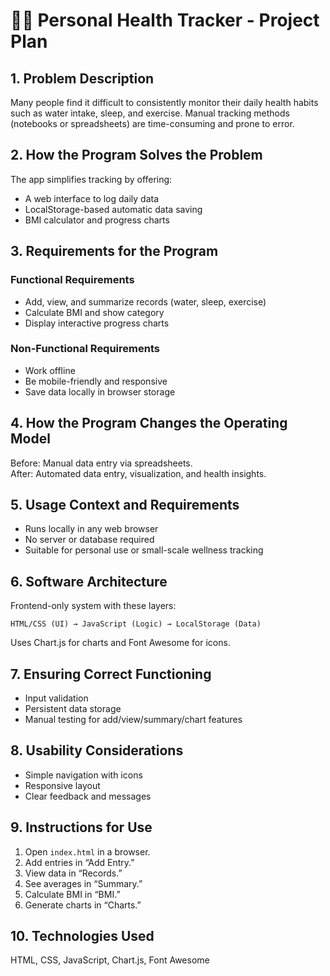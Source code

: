 # 🏃‍♂️ Personal Health Tracker - Project Plan

## 1. Problem Description
Many people find it difficult to consistently monitor their daily health habits such as water intake, sleep, and exercise. Manual tracking methods (notebooks or spreadsheets) are time-consuming and prone to error.

## 2. How the Program Solves the Problem
The app simplifies tracking by offering:
- A web interface to log daily data
- LocalStorage-based automatic data saving
- BMI calculator and progress charts

## 3. Requirements for the Program
### Functional Requirements
- Add, view, and summarize records (water, sleep, exercise)
- Calculate BMI and show category
- Display interactive progress charts

### Non-Functional Requirements
- Work offline
- Be mobile-friendly and responsive
- Save data locally in browser storage

## 4. How the Program Changes the Operating Model
Before: Manual data entry via spreadsheets.  
After: Automated data entry, visualization, and health insights.

## 5. Usage Context and Requirements
- Runs locally in any web browser
- No server or database required
- Suitable for personal use or small-scale wellness tracking

## 6. Software Architecture
Frontend-only system with these layers:
```
HTML/CSS (UI) → JavaScript (Logic) → LocalStorage (Data)
```
Uses Chart.js for charts and Font Awesome for icons.

## 7. Ensuring Correct Functioning
- Input validation
- Persistent data storage
- Manual testing for add/view/summary/chart features

## 8. Usability Considerations
- Simple navigation with icons
- Responsive layout
- Clear feedback and messages

## 9. Instructions for Use
1. Open `index.html` in a browser.
2. Add entries in “Add Entry.”
3. View data in “Records.”
4. See averages in “Summary.”
5. Calculate BMI in “BMI.”
6. Generate charts in “Charts.”

## 10. Technologies Used
HTML, CSS, JavaScript, Chart.js, Font Awesome

